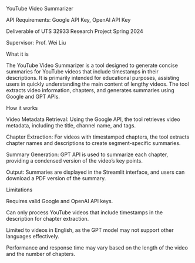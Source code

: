 YouTube Video Summarizer

API Requirements: Google API Key, OpenAI API Key

Deliverable of UTS 32933 Research Project Spring 2024

Supervisor: Prof. Wei Liu

What it is

The YouTube Video Summarizer is a tool designed to generate concise summaries for YouTube videos that include timestamps in their descriptions. It is primarily intended for educational purposes, assisting users in quickly understanding the main content of lengthy videos. The tool extracts video information, chapters, and generates summaries using Google and GPT APIs.

How it works

Video Metadata Retrieval: Using the Google API, the tool retrieves video metadata, including the title, channel name, and tags.

Chapter Extraction: For videos with timestamped chapters, the tool extracts chapter names and descriptions to create segment-specific summaries.

Summary Generation: GPT API is used to summarize each chapter, providing a condensed version of the video’s key points.

Output: Summaries are displayed in the Streamlit interface, and users can download a PDF version of the summary.

Limitations

Requires valid Google and OpenAI API keys.

Can only process YouTube videos that include timestamps in the description for chapter extraction.

Limited to videos in English, as the GPT model may not support other languages effectively.

Performance and response time may vary based on the length of the video and the number of chapters.
